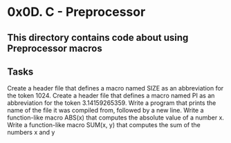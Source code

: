 # 0x0D. C - Preprocessor

## This directory contains code about using Preprocessor macros

## Tasks
Create a header file that defines a macro named SIZE as an abbreviation for the token 1024.
Create a header file that defines a macro named PI as an abbreviation for the token 3.14159265359.
Write a program that prints the name of the file it was compiled from, followed by a new line.
Write a function-like macro ABS(x) that computes the absolute value of a number x.
Write a function-like macro SUM(x, y) that computes the sum of the numbers x and y
